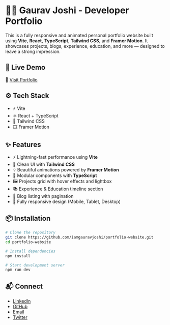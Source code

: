 # 🧑‍💻 Gaurav Joshi - Developer Portfolio

This is a fully responsive and animated personal portfolio website built using **Vite**, **React**, **TypeScript**, **Tailwind CSS**, and **Framer Motion**. It showcases projects, blogs, experience, education, and more — designed to leave a strong impression.



## 🚀 Live Demo

🔗 [Visit Portfolio](https://yourdomain.com)



## ⚙️ Tech Stack

- ⚡️ Vite
- ⚛️ React + TypeScript
- 🎨 Tailwind CSS
- 🎞 Framer Motion



## ✨ Features

- ⚡️ Lightning-fast performance using **Vite**
- 🎨 Clean UI with **Tailwind CSS**
- 💡 Beautiful animations powered by **Framer Motion**
- 🧱 Modular components with **TypeScript**
- 🖼 Projects grid with hover effects and lightbox
- 📚 Experience & Education timeline section
- 📓 Blog listing with pagination
- 📱 Fully responsive design (Mobile, Tablet, Desktop)



## 📦 Installation

```bash
# Clone the repository
git clone https://github.com/iamgauravjoshi/portfolio-website.git
cd portfolio-website

# Install dependencies
npm install

# Start development server
npm run dev
```


## 📬 Connect

- [LinkedIn](http://www.linkedin.com/in/iamgauravjoshi) 
- [GitHub](https://github.com/iamgauravjoshi)
- [Email](mailto:joshigaurav1122@gmail.com)
- [Twitter](https://x.com/iamgauravjoshi)